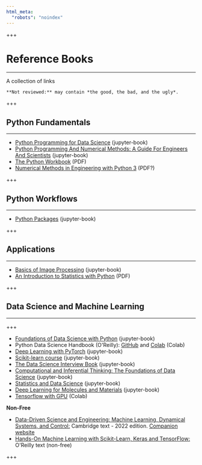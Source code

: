 ```yaml
---
html_meta:
  "robots": "noindex"
---
```


+++

# Reference Books
<hr>

A collection of links

```{admonition} Work in progress
**Not reviewed:** may contain *the good, the bad, and the ugly*.
```

+++

## Python Fundamentals
<hr>

* [Python Programming for Data Science](https://www.tomasbeuzen.com/python-programming-for-data-science) (jupyter-book)
* [Python Programming And Numerical Methods: A Guide For Engineers And Scientists](https://pythonnumericalmethods.berkeley.edu) (jupyter-book)
* [The Python Workbook](https://link-springer-com.libezp.lib.lsu.edu/book/10.1007/978-3-030-18873-3) (PDF)
* [Numerical Methods in Engineering with Python 3](https://www.cambridge.org/core/books/numerical-methods-in-engineering-with-python-3/95151C37C2F427F30DC90FA619FE79F9) (PDF?)

+++

## Python Workflows
<hr>

* [Python Packages](https://py-pkgs.org/) (jupyter-book)

+++

## Applications
<hr>

* [Basics of Image Processing](https://vincmazet.github.io/bip/) (jupyter-book)
* [An Introduction to Statistics with Python](https://link-springer-com.libezp.lib.lsu.edu/book/10.1007/978-3-319-28316-6) (PDF)

+++

## Data Science and Machine Learning
<hr>

+++

* [Foundations of Data Science with Python](https://jmshea.github.io/Foundations-of-Data-Science-with-Python) (jupyter-book)
* Python Data Science Handbook (O'Reilly): [GitHub](https://jakevdp.github.io/PythonDataScienceHandbook/) and [Colab](https://colab.research.google.com/github/jakevdp/PythonDataScienceHandbook/blob/master/notebooks/Index.ipynb) (Colab)
* [Deep Learning with PyTorch](https://www.tomasbeuzen.com/deep-learning-with-pytorch) (jupyter-book)
* [Scikit-learn course](https://inria.github.io/scikit-learn-mooc/) (jupyter-book)
* [The Data Science Interview Book](https://dipranjan.github.io/dsinterviewqns) (jupyter-book)
* [Computational and Inferential Thinking: The Foundations of Data Science](https://inferentialthinking.com) (jupyter-book)
* [Statistics and Data Science](http://theoryandpractice.org/stats-ds-book) (jupyter-book)
* [Deep Learning for Molecules and Materials](https://dmol.pub) (jupyter-book)
* [Tensorflow with GPU](https://colab.research.google.com/notebooks/gpu.ipynb) (Colab)

**Non-Free**

* [Data-Driven Science and Engineering: Machine Learning, Dynamical Systems, and Control:](https://www.cambridge.org/highereducation/books/data-driven-science-and-engineering/6F9A730B7A9A9F43F68CF21A24BEC339#overview) Cambridge text - 2022 edition. [Companion website ](http://www.databookuw.com/)
* [Hands-On Machine Learning with Scikit-Learn, Keras and TensorFlow:](https://www.oreilly.com/library/view/hands-on-machine-learning/9781492032632/) O'Reilly text (non-free)

+++
